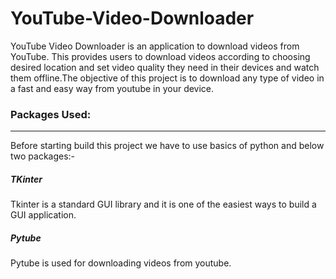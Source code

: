 # YouTube-Video-Downloader
YouTube Video Downloader is an application to download videos from YouTube. This provides users to download videos according to choosing desired location and set video quality  they need in their devices and watch them offline.The objective of this project is to download any type of video in a fast and easy way from youtube in your device.

<h3>Packages Used:</h3><hr>

Before starting build this project we have to use basics of python and below two packages:-

<h5><b>TKinter</h5></b>
Tkinter is a standard GUI library and it is one of the easiest ways to build a GUI application.

<h5>Pytube</h5>
Pytube is used for downloading videos from youtube.

